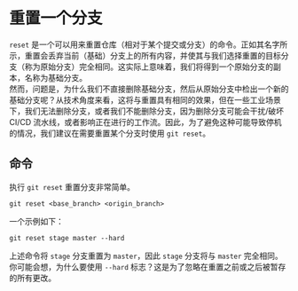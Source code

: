# 重置一个分支

`reset` 是一个可以用来重置仓库（相对于某个提交或分支）的命令。正如其名字所示，重置会丢弃当前（基础）分支上的所有内容，并使其与我们选择重置的目标分支（称为原始分支）完全相同。这实际上意味着，我们将得到一个原始分支的副本，名称为基础分支。<br/>
然而，问题是，为什么我们不直接删除基础分支，然后从原始分支中检出一个新的基础分支呢？从技术角度来看，这将与重置具有相同的效果，但在一些工业场景下，我们无法删除分支，或者我们不能删除分支，因为删除分支可能会干扰/破坏 CI/CD 流水线，或者影响正在进行的工作流。因此，为了避免这种可能导致停机的情况，我们建议在需要重置某个分支时使用 `git reset`。

## 命令

执行 `git reset` 重置分支非常简单。

```
git reset <base_branch> <origin_branch>
```

一个示例如下：

```
git reset stage master --hard
```

上述命令将 `stage` 分支重置为 `master`，因此 `stage` 分支将与 `master` 完全相同。
你可能会想，为什么要使用 `--hard` 标志？这是为了忽略在重置之前或之后被暂存的所有更改。
